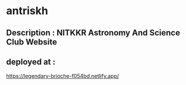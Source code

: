 # antriskh
## Description : NITKKR Astronomy And Science Club Website
## deployed at : 
https://legendary-brioche-f054bd.netlify.app/
